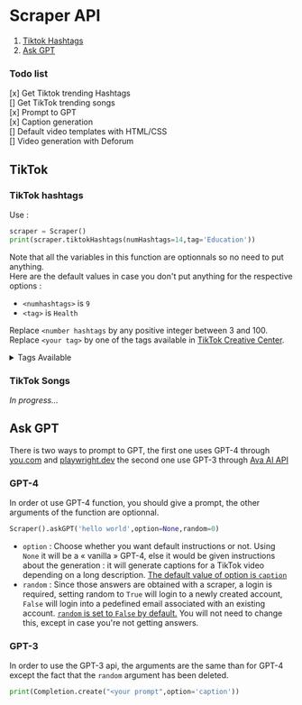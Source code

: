 # Scraper API

1. <a href="#tiktok-hashtags">Tiktok Hashtags</a>
1. <a href="#ask-gpt">Ask GPT</a>


### Todo list

[x] Get Tiktok trending Hashtags<br>
[] Get TikTok trending songs<br>
[x] Prompt to GPT<br>
[x] Caption generation<br>
[] Default video templates with HTML/CSS<br>
[] Video generation with Deforum
## TikTok

### TikTok hashtags

Use : 
```py
scraper = Scraper()
print(scraper.tiktokHashtags(numHashtags=14,tag='Education'))
```

Note that all the variables in this function are optionnals so no need to put anything. <br>
Here are the default values in case you don't put anything for the respective options :

- `<numhashtags>` is `9`
- `<tag>` is `Health`


Replace `<number hashtags` by any positive integer between 3 and 100.
Replace `<your tag>` by one of the tags available in <a href="https://ads.tiktok.com/business/creativecenter/inspiration/popular/hashtag/pc/en">TikTok Creative Center</a>.

<details>
<summary>Tags Available</summary>
- Apparel & Accessories<br>
- Baby, Kids & Maternity<br>
- Beauty & Personal Care<br>
- Business Services<br>
- Education<br>
- Financial Services<br>
- Food & Beverage<br>
- Games<br>
- Health<br>
- Home Improvement<br>
- Household Products<br>
- Life Services<br>
- News & Entertainment<br>
- Pets<br>
- Sports & Outdoor<br>
- Tech & Electronics<br>
- Travel<br>
- Vehicle & Transportation<br>
</details>

### TikTok Songs

*In progress...*
## Ask GPT

There is two ways to prompt to GPT, the first one uses GPT-4 through <a href="https://you.com">you.com</a> and <a href="https://playwright.dev">playwright.dev</a> the second one use GPT-3 through <a href="https://ava-ai-ef611.web.app/">Ava AI API</a>

### GPT-4

In order ot use GPT-4 function, you should give a prompt, the other arguments of the function are optionnal. 
```py
Scraper().askGPT('hello world',option=None,random=0)
```

- `option` : Choose whether you want default instructions or not. Using `None` it will be a « vanilla » GPT-4, else it would be given instructions about the generation : it will generate captions for a TikTok video depending on a long description. <u>The default value of option is `caption`</u>
- `random` : Since those answers are obtained with a scraper, a login is required, setting random to `True` will login to a newly created account, `False` will login into a pedefined email associated with an existing account.
<u>`random` is set to `False` by default.</u> You will not need to change this, except in case you're not getting answers.

### GPT-3

In order to use the GPT-3 api, the arguments are the same than for GPT-4 except the fact that the `random` argument has been deleted.

```py
print(Completion.create("<your prompt",option='caption'))

```